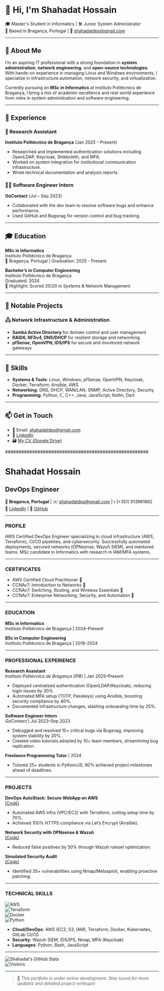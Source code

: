 # 👋 Hi, I'm Shahadat Hossain

🎓 Master's Student in Informatics | 🛠️ Junior System Administrator  
📍 Based in Bragança, Portugal | 📧 shahadatdps@gmail.com

---

## 🚀 About Me

I’m an aspiring IT professional with a strong foundation in **system administration**, **network engineering**, and **open-source technologies**. With hands-on experience in managing Linux and Windows environments, I specialize in infrastructure automation, network security, and virtualization.

Currently pursuing an **MSc in Informatics** at Instituto Politécnico de Bragança, I bring a mix of academic excellence and real-world experience from roles in system administration and software engineering.

---

## 💼 Experience

### 🧪 Research Assistant  
**Instituto Politécnico de Bragança** (Jan 2025 – Present)  
- Researched and implemented authentication solutions including OpenLDAP, Keycloak, Shibboleth, and MFA.
- Worked on system integration for institutional communication infrastructure.
- Wrote technical documentation and analysis reports.

### 👨‍💻 Software Engineer Intern  
**GoContact** (Jul – Sep 2023)  
- Collaborated with the dev team to resolve software bugs and enhance performance.
- Used GitHub and Bugsnag for version control and bug tracking.

---

## 🎓 Education

**MSc in Informatics**  
Instituto Politécnico de Bragança  
📌 Bragança, Portugal | Graduation: 2025 - Present

**Bachelor’s in Computer Engineering**  
Instituto Politécnico de Bragança  
Graduated: 2024  
🎯 Highlight: Scored 20/20 in Systems & Network Management

---

## 📂 Notable Projects

### 🖧 Network Infrastructure & Administration
- **Samba Active Directory** for domain control and user management  
- **RAID6, NFSv4, DNS/DHCP** for resilient storage and networking  
- **pfSense, OpenVPN, IDS/IPS** for secure and monitored network gateways

---

## 🧰 Skills

- **Systems & Tools**: Linux, Windows, pfSense, OpenVPN, Keycloak, Docker, Terraform, Ansible, AWS  
- **Networking**: DNS, DHCP, WAN/LAN, SNMP, Active Directory, Security  
- **Programming**: Python, C, C++, Java, JavaScript, Kotlin, Dart

---

## 📫 Get in Touch

- 📧 Email: shahadatdps@gmail.com  
- 💼 [LinkedIn](https://www.linkedin.com/in/shahadat-h-8748119b)  
- 🗃️ [My CV (Google Drive)](https://drive.google.com/file/d/1-3U21aTYeCYSE2JOkklL00TUkcYJ7I0q/view?usp=sharing)



#####################################################
# Shahadat Hossain  
## DevOps Engineer  

📍 **Braganca, Portugal** | ✉️ shahadatdps@gmail.com | 📞 (+351) 913981882  
🔗 [LinkedIn](https://www.linkedin.com/in/shahadat-h-8748119b) | 🔗 [GitHub](https://github.com/shahadat-ngup)  

---

### PROFILE  
AWS Certified DevOps Engineer specializing in cloud infrastructure (AWS, Terraform), CI/CD pipelines, and cybersecurity. Successfully automated deployments, secured networks (OPNsense, Wazuh SIEM), and mentored teams. MSc candidate in Informatics with research in IAM/MFA systems.  

---

### CERTIFICATES  
- AWS Certified Cloud Practitioner 💬  
- CCNAv7: Introduction to Networks 💬  
- CCNAv7: Switching, Routing, and Wireless Essentials 💬  
- CCNAv7: Enterprise Networking, Security, and Automation 💬  

---

### EDUCATION  
**MSc in Informatics**  
Instituto Politécnico de Bragança | 2024–Present  

**BSc in Computer Engineering**  
Instituto Politécnico de Bragança | 2018–2024  

---

### PROFESSIONAL EXPERIENCE  
**Research Assistant**  
*Instituto Politécnico de Bragança (IPB)* | Jan 2025–Present  
- Deployed centralized authentication (OpenLDAP/Keycloak), reducing login issues by 30%.  
- Automated MFA setup (TOTP, Passkeys) using Ansible, boosting security compliance by 40%.  
- Documented infrastructure changes, slashing onboarding time by 25%.  

**Software Engineer Intern**  
*GoContact* | Jul 2023–Sep 2023  
- Debugged and resolved 10+ critical bugs via Bugsnag, improving system stability by 20%.  
- Created video tutorials adopted by 10+ team members, streamlining bug replication.  

**Freelance Programming Tutor** | 2024  
- Tutored 25+ students in Python/JS; 90% achieved project milestones ahead of deadlines.  

---

### PROJECTS  
**DevOps AutoStack: Secure WebApp on AWS**  
[[Code]](https://github.com/shahadat-ngup/DevOps-AutoStack)  
- Automated AWS infra (VPC/EC2) with Terraform, cutting setup time by 70%.  
- Achieved 100% HTTPS compliance via Let’s Encrypt (Ansible).  

**Network Security with OPNsense & Wazuh**  
[[Code]](https://github.com/shahadat-ngup/OPNsense-SIEM)  
- Reduced false positives by 50% through Wazuh ruleset optimization.  

**Simulated Security Audit**  
[[Code]](https://github.com/shahadat-ngup/Security-Audit)  
- Identified 35+ vulnerabilities using Nmap/Metasploit, enabling proactive patching.  

---

### TECHNICAL SKILLS  
![AWS](https://img.shields.io/badge/AWS-EC2%2FS3%2FIAM-orange)  
![Terraform](https://img.shields.io/badge/Terraform-7B42BC?logo=terraform)  
![Docker](https://img.shields.io/badge/Docker-2496ED?logo=docker)  
![Python](https://img.shields.io/badge/Python-3776AB?logo=python)  

- **Cloud/DevOps**: AWS (EC2, S3, IAM), Terraform, Docker, Kubernetes, GitLab CI/CD  
- **Security**: Wazuh SIEM, IDS/IPS, Nmap, MFA (Keycloak)  
- **Languages**: Python, Bash, JavaScript  

---

![Shahadat's GitHub Stats](https://github-readme-stats.vercel.app/api?username=shahadat-ngup&show_icons=true&theme=radical)  
![Visitors](https://visitor-badge.glitch.me/badge?page_id=shahadat-ngup.portfolio)

---

> 🚧 *This portfolio is under active development. Stay tuned for more updates and detailed project writeups!*

